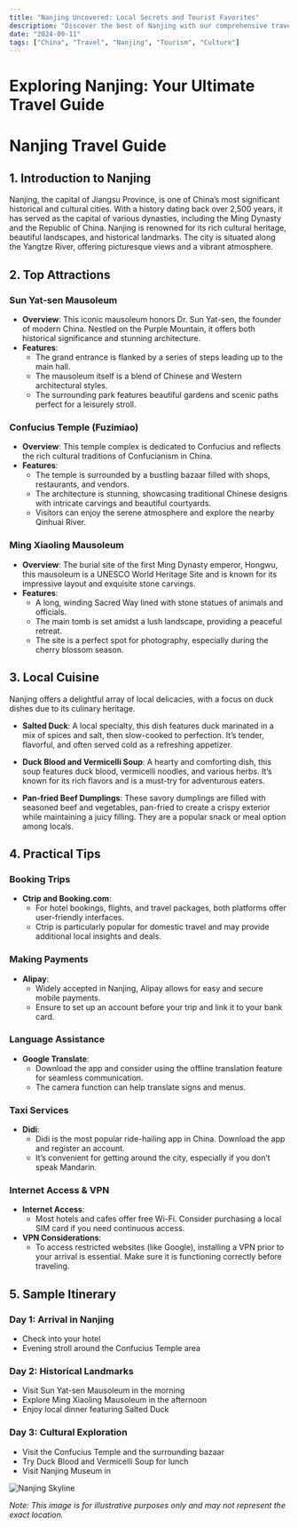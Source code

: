 ```yaml
---
title: "Nanjing Uncovered: Local Secrets and Tourist Favorites"
description: "Discover the best of Nanjing with our comprehensive travel guide. Explore top attractions, savor local cuisine, and get insider tips for an unforgettable Chinese adventure."
date: "2024-09-11"
tags: ["China", "Travel", "Nanjing", "Tourism", "Culture"]
---
```


# Exploring Nanjing: Your Ultimate Travel Guide

# Nanjing Travel Guide

## 1. Introduction to Nanjing
Nanjing, the capital of Jiangsu Province, is one of China’s most significant historical and cultural cities. With a history dating back over 2,500 years, it has served as the capital of various dynasties, including the Ming Dynasty and the Republic of China. Nanjing is renowned for its rich cultural heritage, beautiful landscapes, and historical landmarks. The city is situated along the Yangtze River, offering picturesque views and a vibrant atmosphere.

## 2. Top Attractions

### Sun Yat-sen Mausoleum
- **Overview**: This iconic mausoleum honors Dr. Sun Yat-sen, the founder of modern China. Nestled on the Purple Mountain, it offers both historical significance and stunning architecture.
- **Features**:
  - The grand entrance is flanked by a series of steps leading up to the main hall.
  - The mausoleum itself is a blend of Chinese and Western architectural styles.
  - The surrounding park features beautiful gardens and scenic paths perfect for a leisurely stroll.

### Confucius Temple (Fuzimiao)
- **Overview**: This temple complex is dedicated to Confucius and reflects the rich cultural traditions of Confucianism in China.
- **Features**:
  - The temple is surrounded by a bustling bazaar filled with shops, restaurants, and vendors.
  - The architecture is stunning, showcasing traditional Chinese designs with intricate carvings and beautiful courtyards.
  - Visitors can enjoy the serene atmosphere and explore the nearby Qinhuai River.

### Ming Xiaoling Mausoleum
- **Overview**: The burial site of the first Ming Dynasty emperor, Hongwu, this mausoleum is a UNESCO World Heritage Site and is known for its impressive layout and exquisite stone carvings.
- **Features**:
  - A long, winding Sacred Way lined with stone statues of animals and officials.
  - The main tomb is set amidst a lush landscape, providing a peaceful retreat.
  - The site is a perfect spot for photography, especially during the cherry blossom season.

## 3. Local Cuisine
Nanjing offers a delightful array of local delicacies, with a focus on duck dishes due to its culinary heritage.

- **Salted Duck**: A local specialty, this dish features duck marinated in a mix of spices and salt, then slow-cooked to perfection. It’s tender, flavorful, and often served cold as a refreshing appetizer.
  
- **Duck Blood and Vermicelli Soup**: A hearty and comforting dish, this soup features duck blood, vermicelli noodles, and various herbs. It’s known for its rich flavors and is a must-try for adventurous eaters.

- **Pan-fried Beef Dumplings**: These savory dumplings are filled with seasoned beef and vegetables, pan-fried to create a crispy exterior while maintaining a juicy filling. They are a popular snack or meal option among locals.

## 4. Practical Tips

### Booking Trips
- **Ctrip and Booking.com**: 
  - For hotel bookings, flights, and travel packages, both platforms offer user-friendly interfaces.
  - Ctrip is particularly popular for domestic travel and may provide additional local insights and deals.

### Making Payments
- **Alipay**: 
  - Widely accepted in Nanjing, Alipay allows for easy and secure mobile payments. 
  - Ensure to set up an account before your trip and link it to your bank card.

### Language Assistance
- **Google Translate**: 
  - Download the app and consider using the offline translation feature for seamless communication.
  - The camera function can help translate signs and menus.

### Taxi Services
- **Didi**: 
  - Didi is the most popular ride-hailing app in China. Download the app and register an account.
  - It’s convenient for getting around the city, especially if you don’t speak Mandarin.

### Internet Access & VPN
- **Internet Access**: 
  - Most hotels and cafes offer free Wi-Fi. Consider purchasing a local SIM card if you need continuous access.
- **VPN Considerations**: 
  - To access restricted websites (like Google), installing a VPN prior to your arrival is essential. Make sure it is functioning correctly before traveling.

## 5. Sample Itinerary

### Day 1: Arrival in Nanjing
- Check into your hotel
- Evening stroll around the Confucius Temple area

### Day 2: Historical Landmarks
- Visit Sun Yat-sen Mausoleum in the morning
- Explore Ming Xiaoling Mausoleum in the afternoon
- Enjoy local dinner featuring Salted Duck

### Day 3: Cultural Exploration
- Visit the Confucius Temple and the surrounding bazaar
- Try Duck Blood and Vermicelli Soup for lunch
- Visit Nanjing Museum in

<img src="https://source.unsplash.com/1600x900/?Nanjing,cityscape" alt="Nanjing Skyline" loading="lazy">

*Note: This image is for illustrative purposes only and may not represent the exact location.*

